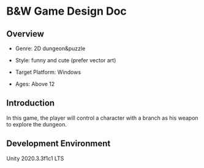 # B&W Game Design Doc

## Overview

+   Genre: 2D dungeon&puzzle

+   Style: funny and cute (prefer vector art)

+   Target Platform: Windows

+   Ages: Above 12




## Introduction

In this game, the player will control a character with a branch as his weapon to explore the dungeon.



## Development Environment

Unity 2020.3.3f1c1 LTS

